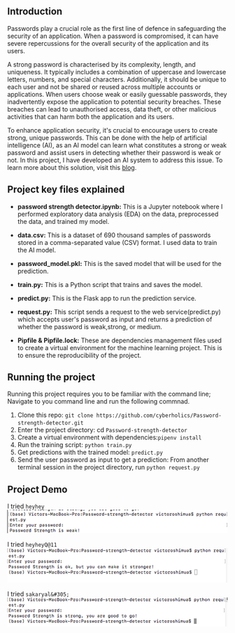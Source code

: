 ## Introduction

Passwords play a crucial role as the first line of defence in safeguarding the security of an application. When a password is compromised, it can have severe repercussions for the overall security of the application and its users.

A strong password is characterised by its complexity, length, and uniqueness. It typically includes a combination of uppercase and lowercase letters, numbers, and special characters. Additionally, it should be unique to each user and not be shared or reused across multiple accounts or applications.
When users choose weak or easily guessable passwords, they inadvertently expose the application to potential security breaches. These breaches can lead to unauthorised access, data theft, or other malicious activities that can harm both the application and its users.

To enhance application security, it's crucial to encourage users to create strong, unique passwords.
This can be done with the help of artificial intelligence (AI), as an AI model can learn what constitutes a strong or weak password and assist users in detecting whether their password is weak or not. In this project, I have developed an AI system to address this issue. To learn more about this solution, visit this [blog](https://dev.to/cyber_holics/password-strength-detector-with-machine-learning-3m5g).

## Project key files explained

- **password strength detector.ipynb:** This is a Jupyter notebook where I performed exploratory data analysis (EDA) on the data, preprocessed the data, and trained my model.
  
- **data.csv:** This is a dataset of 690 thousand samples of passwords stored in a comma-separated value (CSV) format. I used data to train the AI model.

- **password_model.pkl:** This is the saved model that will be used for the prediction.

- **train.py:** This is a Python script that trains and saves the model.

- **predict.py:** This is the Flask app to run the prediction service.

- **request.py:** This script sends a request to the web service(predict.py) which accepts user's password as input and returns a prediction of whether the password is weak,strong, or medium.

- **Pipfile & Pipfile.lock:** These are dependencies management files used to create a virtual environment for the machine learning project. This is to ensure the reproducibility of the project.

## Running the project

Running this project requires you to be familiar with the command line; Navigate to you command line and run the following commnad. 
1) Clone this repo: `git clone https://github.com/cyberholics/Password-strength-detector.git`
2) Enter the project directory: cd `Password-strength-detector`
3) Create a virtual environment with dependencies:`pipenv install`
4) Run the training script: `python train.py` 
5) Get predictions with the trained model: `predict.py`
6) Send the user password as input to get a prediction: From another terminal session in the project directory, run `python request.py`




## Project Demo
I tried  `heyhey`
![Weak password](https://github.com/cyberholics/Password-strength-detector/blob/main/weak%20password.png)

I tried `heyheyQ@11` 
![Medium password](https://github.com/cyberholics/Password-strength-detector/blob/main/meduim%20pass.png)

I tried `sakaryal&#305;` 
![Strong password](https://github.com/cyberholics/Password-strength-detector/blob/main/strong%20password.png)
